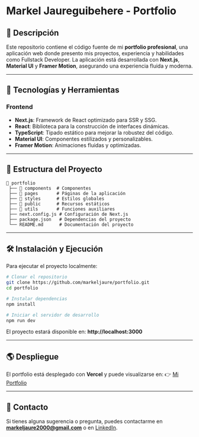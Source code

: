 # Markel Jaureguibehere - Portfolio

## 📌 Descripción

Este repositorio contiene el código fuente de mi **portfolio profesional**, una aplicación web donde presento mis proyectos, experiencia y habilidades como Fullstack Developer. La aplicación está desarrollada con **Next.js**, **Material UI** y **Framer Motion**, asegurando una experiencia fluida y moderna.

---

## 🚀 Tecnologías y Herramientas

### **Frontend**
- **Next.js**: Framework de React optimizado para SSR y SSG.
- **React**: Biblioteca para la construcción de interfaces dinámicas.
- **TypeScript**: Tipado estático para mejorar la robustez del código.
- **Material UI**: Componentes estilizados y personalizables.
- **Framer Motion**: Animaciones fluidas y optimizadas.

---

## 📂 Estructura del Proyecto
```
📂 portfolio
 ├── 📁 components  # Componentes
 ├── 📁 pages       # Páginas de la aplicación
 ├── 📁 styles      # Estilos globales
 ├── 📁 public      # Recursos estáticos
 ├── 📁 utils       # Funciones auxiliares
 ├── next.config.js # Configuración de Next.js
 ├── package.json   # Dependencias del proyecto
 └── README.md      # Documentación del proyecto
```

---

## 🛠️ Instalación y Ejecución

Para ejecutar el proyecto localmente:
```sh
# Clonar el repositorio
git clone https://github.com/markeljaure/portfolio.git
cd portfolio

# Instalar dependencias
npm install

# Iniciar el servidor de desarrollo
npm run dev
```

El proyecto estará disponible en: **http://localhost:3000**

---

## 🌎 Despliegue
El portfolio está desplegado con **Vercel** y puede visualizarse en:
👉 [Mi Portfolio](https://portfolio-markel-jaureguibeheres-projects.vercel.app/)

---

## 📩 Contacto

Si tienes alguna sugerencia o pregunta, puedes contactarme en **markeljaure2000@gmail.com** o en [LinkedIn](https://www.linkedin.com/in/markel-jaureguibehere/).

